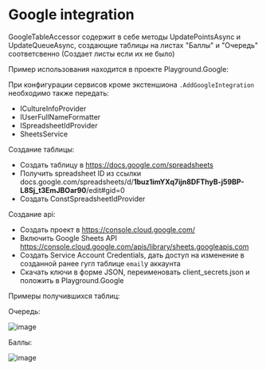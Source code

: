 # Google integration

GoogleTableAccessor содержит в себе методы UpdatePointsAsync и UpdateQueueAsync, создающие таблицы на листах "Баллы" и "Очередь" соответсвенно (Создает листы если их не было)

Пример использования находится в проекте Playground.Google:

При конфигурации сервисов кроме экстеншиона `.AddGoogleIntegration` необходимо также передать:

- ICultureInfoProvider
- IUserFullNameFormatter
- ISpreadsheetIdProvider
- SheetsService

Создание таблицы:
- Создать таблицу в https://docs.google.com/spreadsheets
- Получить spreadsheet ID из ссылки docs.google.com/spreadsheets/d/**1buz1imYXq7ijn8DFThyB-j59BP-L8Sj_t3EmJBOar90**/edit#gid=0
- Создать ConstSpreadsheetIdProvider

Создание api:

- Создать проект в https://console.cloud.google.com/
- Включить Google Sheets API https://console.cloud.google.com/apis/library/sheets.googleapis.com
- Создать Service Account Credentials, дать доступ на изменение в созданной ранее гугл таблице `email`у аккаунта
- Скачать ключи в форме JSON, переименовать client_secrets.json и положить в Playground.Google

Примеры получившихся таблиц:

Очередь:

![image](https://user-images.githubusercontent.com/70411602/184488611-f9b7e945-5991-4057-a8b3-f4cc0cf269a2.png)

Баллы:

![image](https://user-images.githubusercontent.com/70411602/184488720-ea5c32a0-4ff6-491d-a2c5-91f74ec61e82.png)
